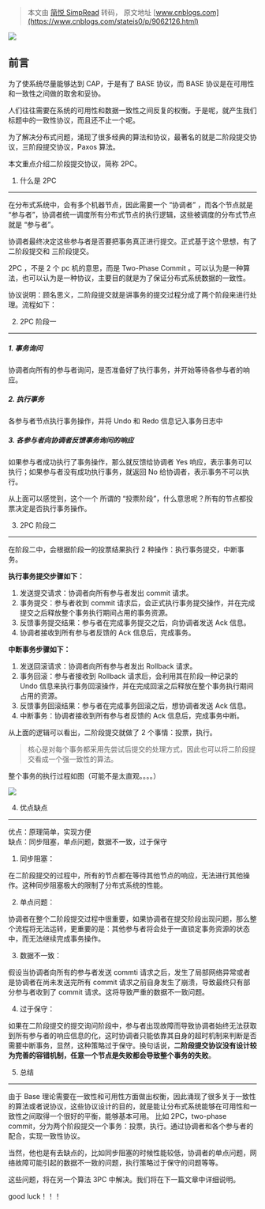 > 本文由 [简悦 SimpRead](http://ksria.com/simpread/) 转码， 原文地址 [www.cnblogs.com](https://www.cnblogs.com/stateis0/p/9062126.html)

![](http://imgstore.top/img/20210406215554.png)

前言
--

为了使系统尽量能够达到 CAP，于是有了 BASE 协议，而 BASE 协议是在可用性和一致性之间做的取舍和妥协。

人们往往需要在系统的可用性和数据一致性之间反复的权衡。于是呢，就产生我们标题中的一致性协议，而且还不止一个呢。

为了解决分布式问题，涌现了很多经典的算法和协议，最著名的就是二阶段提交协议，三阶段提交协议，Paxos 算法。

本文重点介绍二阶段提交协议，简称 2PC。

1. 什么是 2PC
----------

在分布式系统中，会有多个机器节点，因此需要一个 “协调者” ，而各个节点就是 “参与者”，协调者统一调度所有分布式节点的执行逻辑，这些被调度的分布式节点就是 “参与者”。

协调者最终决定这些参与者是否要把事务真正进行提交。正式基于这个思想，有了二阶段提交和 三阶段提交。

2PC ，不是 2 个 pc 机的意思，而是 Two-Phase Commit 。可以认为是一种算法，也可以认为是一种协议，主要目的就是为了保证分布式系统数据的一致性。

协议说明：顾名思义，二阶段提交就是讲事务的提交过程分成了两个阶段来进行处理。流程如下：

2. 2PC 阶段一
----------

##### 1. 事务询问

协调者向所有的参与者询问，是否准备好了执行事务，并开始等待各参与者的响应。

##### 2. 执行事务

各参与者节点执行事务操作，并将 Undo 和 Redo 信息记入事务日志中

##### 3. 各参与者向协调者反馈事务询问的响应

如果参与者成功执行了事务操作，那么就反馈给协调者 Yes 响应，表示事务可以执行；如果参与者没有成功执行事务，就返回 No 给协调者，表示事务不可以执行。

从上面可以感觉到，这个一个 所谓的 “投票阶段”，什么意思呢？所有的节点都投票决定是否执行事务操作。

3. 2PC 阶段二
----------

在阶段二中，会根据阶段一的投票结果执行 2 种操作：执行事务提交，中断事务。

**执行事务提交步骤如下：**

1.  发送提交请求：协调者向所有参与者发出 commit 请求。
2.  事务提交：参与者收到 commit 请求后，会正式执行事务提交操作，并在完成提交之后释放整个事务执行期间占用的事务资源。
3.  反馈事务提交结果：参与者在完成事务提交之后，向协调者发送 Ack 信息。
4.  协调者接收到所有参与者反馈的 Ack 信息后，完成事务。

**中断事务步骤如下：**

1.  发送回滚请求：协调者向所有参与者发出 Rollback 请求。
2.  事务回滚：参与者接收到 Rollback 请求后，会利用其在阶段一种记录的 Undo 信息来执行事务回滚操作，并在完成回滚之后释放在整个事务执行期间占用的资源。
3.  反馈事务回滚结果：参与者在完成事务回滚之后，想协调者发送 Ack 信息。
4.  中断事务：协调者接收到所有参与者反馈的 Ack 信息后，完成事务中断。

从上面的逻辑可以看出，二阶段提交就做了 2 个事情：投票，执行。

> 核心是对每个事务都采用先尝试后提交的处理方式，因此也可以将二阶段提交看成一个强一致性的算法。

整个事务的执行过程如图（可能不是太直观。。。。）

![](http://imgstore.top/img/20210406215646.png)

4. 优点缺点
-------

优点：原理简单，实现方便  
缺点：同步阻塞，单点问题，数据不一致，过于保守

1.  同步阻塞：

在二阶段提交的过程中，所有的节点都在等待其他节点的响应，无法进行其他操作。这种同步阻塞极大的限制了分布式系统的性能。

2.  单点问题：

协调者在整个二阶段提交过程中很重要，如果协调者在提交阶段出现问题，那么整个流程将无法运转，更重要的是：其他参与者将会处于一直锁定事务资源的状态中，而无法继续完成事务操作。

3.  数据不一致：

假设当协调者向所有的参与者发送 commti 请求之后，发生了局部网络异常或者是协调者在尚未发送完所有 commit 请求之前自身发生了崩溃，导致最终只有部分参与者收到了 commit 请求。这将导致严重的数据不一致问题。

4.  过于保守：

如果在二阶段提交的提交询问阶段中，参与者出现故障而导致协调者始终无法获取到所有参与者的响应信息的化，这时协调者只能依靠其自身的超时机制来判断是否需要中断事务，显然，这种策略过于保守。换句话说，**二阶段提交协议没有设计较为完善的容错机制，任意一个节点是失败都会导致整个事务的失败**。

5. 总结
-----

由于 Base 理论需要在一致性和可用性方面做出权衡，因此涌现了很多关于一致性的算法或者说协议，这些协议设计的目的，就是能让分布式系统能够在可用性和一致性之间取得一个很好的平衡，能够基本可用。 比如 2PC，two-phase commit，分为两个阶段提交一个事务：投票，执行。通过协调者和各个参与者的配合，实现一致性协议。

当然，他也是有去缺点的，比如同步阻塞的时候性能较低，协调者的单点问题，网络故障可能引起的数据不一致的问题，执行策略过于保守的问题等等。

这些问题，将在另一个算法 3PC 中解决。我们将在下一篇文章中详细说明。

good luck！！！